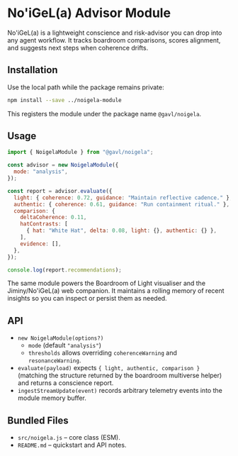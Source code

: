 # No'iGeL(a) Advisor Module

No'iGeL(a) is a lightweight conscience and risk-advisor you can drop into any
agent workflow. It tracks boardroom comparisons, scores alignment, and
suggests next steps when coherence drifts.

## Installation

Use the local path while the package remains private:

```bash
npm install --save ../noigela-module
```

This registers the module under the package name `@gavl/noigela`.

## Usage

```js
import { NoigelaModule } from "@gavl/noigela";

const advisor = new NoigelaModule({
  mode: "analysis",
});

const report = advisor.evaluate({
  light: { coherence: 0.72, guidance: "Maintain reflective cadence." },
  authentic: { coherence: 0.61, guidance: "Run containment ritual." },
  comparison: {
    deltaCoherence: 0.11,
    hatContrasts: [
      { hat: "White Hat", delta: 0.08, light: {}, authentic: {} },
    ],
    evidence: [],
  },
});

console.log(report.recommendations);
```

The same module powers the Boardroom of Light visualiser and the Jiminy/No'iGeL(a)
web companion. It maintains a rolling memory of recent insights so you can
inspect or persist them as needed.

## API

- `new NoigelaModule(options?)`
  - `mode` (default `"analysis"`)
  - `thresholds` allows overriding `coherenceWarning` and `resonanceWarning`.
- `evaluate(payload)` expects `{ light, authentic, comparison }` (matching the
  structure returned by the boardroom multiverse helper) and returns a
  conscience report.
- `ingestStreamUpdate(event)` records arbitrary telemetry events into the
  module memory buffer.

## Bundled Files

- `src/noigela.js` – core class (ESM).
- `README.md` – quickstart and API notes.


